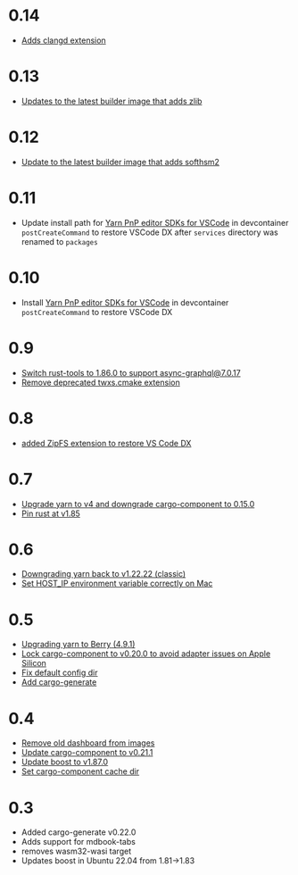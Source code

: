 # 0.14

- [Adds clangd extension](https://github.com/gofractally/psibase-contributor/pull/38)

# 0.13

- [Updates to the latest builder image that adds zlib](https://github.com/gofractally/image-builders/pull/72)

# 0.12

- [Update to the latest builder image that adds softhsm2](https://github.com/gofractally/image-builders/pull/70)

# 0.11

- Update install path for [Yarn PnP editor SDKs for VSCode](https://yarnpkg.com/getting-started/editor-sdks) in devcontainer `postCreateCommand` to restore VSCode DX after `services` directory was renamed to `packages`

# 0.10

- Install [Yarn PnP editor SDKs for VSCode](https://yarnpkg.com/getting-started/editor-sdks) in devcontainer `postCreateCommand` to restore VSCode DX

# 0.9

* [Switch rust-tools to 1.86.0 to support async-graphql@7.0.17](https://github.com/gofractally/image-builders/pull/69)
* [Remove deprecated twxs.cmake extension](https://github.com/gofractally/psibase-contributor/pull/37)

# 0.8

* [added ZipFS extension to restore VS Code DX](https://github.com/gofractally/psibase-contributor/pull/36/commits/0004449ceef6a560eb5cd24969ae1647d0ebf7e5)

# 0.7

* [Upgrade yarn to v4 and downgrade cargo-component to 0.15.0](https://github.com/gofractally/image-builders/pull/65)
* [Pin rust at v1.85](https://github.com/gofractally/image-builders/pull/66)

# 0.6

* [Downgrading yarn back to v1.22.22 (classic)](https://github.com/gofractally/image-builders/pull/64)
* [Set HOST_IP environment variable correctly on Mac](https://github.com/gofractally/image-builders/pull/59)

# 0.5

* [Upgrading yarn to Berry (4.9.1)](https://github.com/gofractally/image-builders/pull/60)
* [Lock cargo-component to v0.20.0 to avoid adapter issues on Apple Silicon](https://github.com/gofractally/image-builders/pull/60)
* [Fix default config dir](https://github.com/gofractally/image-builders/pull/58)
* [Add cargo-generate](https://github.com/gofractally/image-builders/commit/54c67673de1b230a5087ad6cfd3eefcfe5160377)

# 0.4

* [Remove old dashboard from images](https://github.com/gofractally/image-builders/pull/53)
* [Update cargo-component to v0.21.1](https://github.com/gofractally/image-builders/pull/55)
* [Update boost to v1.87.0](https://github.com/gofractally/image-builders/pull/54)
* [Set cargo-component cache dir](https://github.com/gofractally/image-builders/pull/56)

# 0.3

* Added cargo-generate v0.22.0
* Adds support for mdbook-tabs
* removes wasm32-wasi target
* Updates boost in Ubuntu 22.04 from 1.81->1.83
